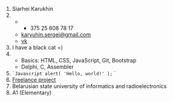 1. Siarhei Karukhin
2. * + 375 25 608 78 17
   * karyuhin.sergej@gmail.com
   * [vk](https://vk.com/karyuhin.sergej)
3. I have a black cat =)
4. * Basics: HTML, CSS, JavaScript, Git, Bootstrap
   * Delphi, C, Assembler
5.
   `` `Javascript
   alert( 'Hello, world!' );
   `` `
6. [Freelance project](https://github.com/Sergej-Karyuhin/NSP)
7. Belarusian state university of informatics and radioelectronics
8. A1 (Elementary)